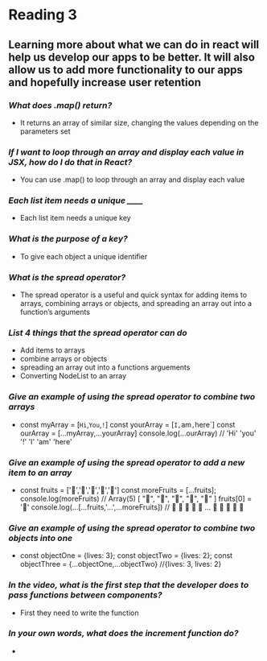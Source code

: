 # Reading 3 #

## Learning more about what we can do in react will help us develop our apps to be better. It will also allow us to add more functionality to our apps and hopefully increase user retention ##

### *What does .map() return?* ###

- It returns an array of similar size, changing the values depending on the parameters set

### *If I want to loop through an array and display each value in JSX, how do I do that in React?* ###

- You can use .map() to loop through an array and display each value

### *Each list item needs a unique ____* ###

- Each list item needs a unique key

### *What is the purpose of a key?* ###

- To give each object a unique identifier 

### *What is the spread operator?* ###

- The spread operator is a useful and quick syntax for adding items to arrays, combining arrays or objects, and spreading an array out into a function’s arguments

### *List 4 things that the spread operator can do* ###

- Add items to arrays
- combine arrays or objects
- spreading an array out into a functions arguements
- Converting NodeList to an array

### *Give an example of using the spread operator to combine two arrays* ###

- const myArray = [`Hi`,`You`,`!`]
const yourArray = [`I,`am`,`here`]
const ourArray = [...myArray,...yourArray]
console.log(...ourArray) // 'Hi' 'you' '!' 'I' 'am' 'here'

### *Give an example of using the spread operator to add a new item to an array* ###

- const fruits = ['🍏','🍊','🍌','🍉','🍍']
const moreFruits = [...fruits];
console.log(moreFruits) // Array(5) [ "🍏", "🍊", "🍌", "🍉", "🍍" ]
fruits[0] = '🍑'
console.log(...[...fruits,'...',...moreFruits]) //  🍑 🍊 🍌 🍉 🍍 ... 🍏 🍊 🍌 🍉 🍍

### *Give an example of using the spread operator to combine two objects into one* ###

- const objectOne = {lives: 3};
    const objectTwo = {lives: 2};
    const objectThree = {...objectOne,...objectTwo} //{lives: 3, lives: 2}

### *In the video, what is the first step that the developer does to pass functions between components?* ###

- First they need to write the function 

### *In your own words, what does the increment function do?* ###

- 